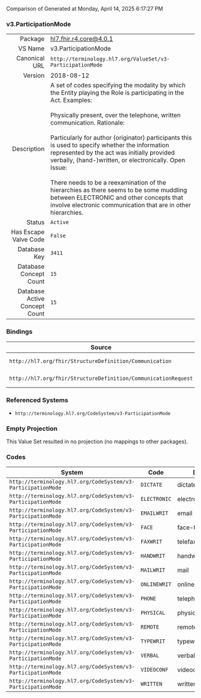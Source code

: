 Comparison of 
Generated at Monday, April 14, 2025 6:17:27 PM

### v3.ParticipationMode

|      |     |
| ---: | --- |
| Package | hl7.fhir.r4.core@4.0.1 |
| VS Name | v3.ParticipationMode |
| Canonical URL | `http://terminology.hl7.org/ValueSet/v3-ParticipationMode` |
| Version | 2018-08-12 |
| Description | A set of codes specifying the modality by which the Entity playing the Role is participating in the Act.  Examples:<br/><br/>Physically present, over the telephone, written communication.  Rationale:<br/><br/>Particularly for author (originator) participants this is used to specify whether the information represented by the act was initially provided verbally, (hand-)written, or electronically.  Open Issue:<br/><br/>There needs to be a reexamination of the hierarchies as there seems to be some muddling between ELECTRONIC and other concepts that involve electronic communication that are in other hierarchies. |
| Status | `Active` |
| Has Escape Valve Code | `False` |
| Database Key | `3411` |
| Database Concept Count | `15` |
| Database Active Concept Count | `15` |
### Bindings

| Source | Element | Binding | Strength | Element Short |
| ------ | ------- | ------- | -------- | ------------- |
| `http://hl7.org/fhir/StructureDefinition/Communication` | `Communication.medium` | `http://terminology.hl7.org/ValueSet/v3-ParticipationMode` | `Example` | A channel of communication |
| `http://hl7.org/fhir/StructureDefinition/CommunicationRequest` | `CommunicationRequest.medium` | `http://terminology.hl7.org/ValueSet/v3-ParticipationMode` | `Example` | A channel of communication |

### Referenced Systems

* `http://terminology.hl7.org/CodeSystem/v3-ParticipationMode`
### Empty Projection

This Value Set resulted in no projection (no mappings to other packages).

### Codes

| System | Code | Display |
| ------ | ---- | ------- |
| `http://terminology.hl7.org/CodeSystem/v3-ParticipationMode` | `DICTATE` | dictated |
| `http://terminology.hl7.org/CodeSystem/v3-ParticipationMode` | `ELECTRONIC` | electronic data |
| `http://terminology.hl7.org/CodeSystem/v3-ParticipationMode` | `EMAILWRIT` | email |
| `http://terminology.hl7.org/CodeSystem/v3-ParticipationMode` | `FACE` | face-to-face |
| `http://terminology.hl7.org/CodeSystem/v3-ParticipationMode` | `FAXWRIT` | telefax |
| `http://terminology.hl7.org/CodeSystem/v3-ParticipationMode` | `HANDWRIT` | handwritten |
| `http://terminology.hl7.org/CodeSystem/v3-ParticipationMode` | `MAILWRIT` | mail |
| `http://terminology.hl7.org/CodeSystem/v3-ParticipationMode` | `ONLINEWRIT` | online written |
| `http://terminology.hl7.org/CodeSystem/v3-ParticipationMode` | `PHONE` | telephone |
| `http://terminology.hl7.org/CodeSystem/v3-ParticipationMode` | `PHYSICAL` | physical presence |
| `http://terminology.hl7.org/CodeSystem/v3-ParticipationMode` | `REMOTE` | remote presence |
| `http://terminology.hl7.org/CodeSystem/v3-ParticipationMode` | `TYPEWRIT` | typewritten |
| `http://terminology.hl7.org/CodeSystem/v3-ParticipationMode` | `VERBAL` | verbal |
| `http://terminology.hl7.org/CodeSystem/v3-ParticipationMode` | `VIDEOCONF` | videoconferencing |
| `http://terminology.hl7.org/CodeSystem/v3-ParticipationMode` | `WRITTEN` | written |
